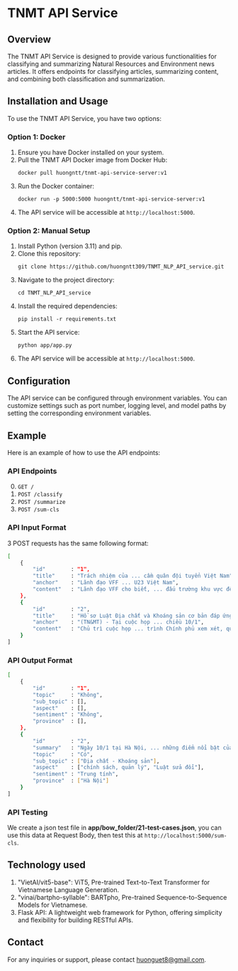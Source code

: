 # TNMT API Service

## Overview
The TNMT API Service is designed to provide various functionalities for classifying and summarizing Natural Resources and Environment news articles. It offers endpoints for classifying articles, summarizing content, and combining both classification and summarization.

## Installation and Usage
To use the TNMT API Service, you have two options:

### Option 1: Docker
1. Ensure you have Docker installed on your system.
2. Pull the TNMT API Docker image from Docker Hub:
    ```
    docker pull huongntt/tnmt-api-service-server:v1
    ```
3. Run the Docker container:
    ```
    docker run -p 5000:5000 huongntt/tnmt-api-service-server:v1
    ```
4. The API service will be accessible at `http://localhost:5000`.

### Option 2: Manual Setup
1. Install Python (version 3.11) and pip.
2. Clone this repository:
    ```
    git clone https://github.com/huongntt309/TNMT_NLP_API_service.git
    ```
3. Navigate to the project directory:
    ```
    cd TNMT_NLP_API_service
    ```
4. Install the required dependencies:
    ```
    pip install -r requirements.txt
    ```
5. Start the API service:
    ```
    python app/app.py
    ```
6. The API service will be accessible at `http://localhost:5000`.

## Configuration
The API service can be configured through environment variables. You can customize settings such as port number, logging level, and model paths by setting the corresponding environment variables.

## Example
Here is an example of how to use the API endpoints:
### API Endpoints
0. `GET /`
1. `POST /classify`
2. `POST /summarize`
3. `POST /sum-cls`


### API Input Format
3 POST requests has the same following format:
```bash
[
    {
        "id"        : "1",
        "title"     : "Trách nhiệm của ... cầm quân đội tuyển Việt Nam",
        "anchor"    : "Lãnh đạo VFF ... U23 Việt Nam",
        "content"   : "Lãnh đạo VFF cho biết, ... đấu trường khu vực đến châu lục."
    },
    {
        "id"        : "2",
        "title"     : "Hồ sơ Luật Địa chất và Khoáng sản cơ bản đáp ứng yêu cầu",
        "anchor"    : "(TN&MT) - Tại cuộc họp ... chiều 10/1",
        "content"   : "Chủ trì cuộc họp ... trình Chính phủ xem xét, quyết định."
    }
]
```

### API Output Format
```bash
[
    {
        "id"        : "1",                          
        "topic"     : "Không",                           
        "sub_topic" : [],                
        "aspect"    : [],         
        "sentiment" : "Không",                      
        "province"  : [],
    },
    {
        "id"        : "2",
        "summary"   : "Ngày 10/1 tại Hà Nội, ... những điểm nổi bật của dự thảo.",
        "topic"     : "Có",
        "sub_topic" : ["Địa chất - Khoáng sản"],
        "aspect"    : ["chính sách, quản lý", "Luật sửa đổi"],
        "sentiment" : "Trung tính",
        "province"  : ["Hà Nội"]
    }
]
```

### API Testing
We create a json test file in **app/bow_folder/21-test-cases.json**, you can use this data at Request Body, then test this at `http://localhost:5000/sum-cls`.

## Technology used
1. "VietAI/vit5-base": ViT5, Pre-trained Text-to-Text Transformer for Vietnamese Language Generation.
2. "vinai/bartpho-syllable": BARTpho, Pre-trained Sequence-to-Sequence Models for Vietnamese.
3. Flask API: A lightweight web framework for Python, offering simplicity and flexibility for building RESTful APIs.

## Contact
For any inquiries or support, please contact [huonguet8@gmail.com](mailto:huonguet8@gmail.com).

